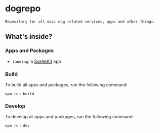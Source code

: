 # dogrepo

`Repository for all odzi.dog related services, apps and other things.`

## What's inside?

### Apps and Packages

- `landing`: a [SvelteKit](https://kit.svelte.dev) app

### Build

To build all apps and packages, run the following command:

```
npm run build
```

### Develop

To develop all apps and packages, run the following command:

```
npm run dev
```